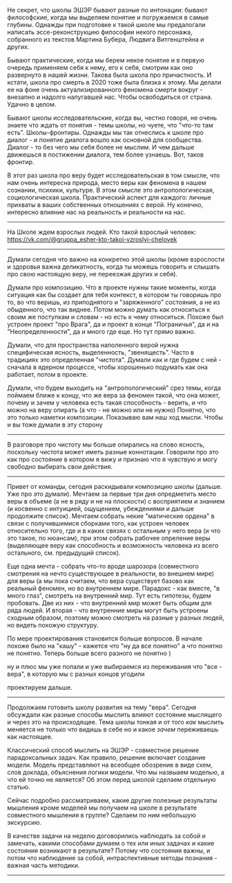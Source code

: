 Не секрет, что школы ЭШЭР бывают разные по интонации: бывают философские, когда мы выделяем понятие и погружаемся в самые глубины. Однажды при подготовке к такой школе мы предалогали написать эссе-реконструкцию философии некого персонажа, собранного из текстов Мартина Бубера, Людвига Витгенштейна и других.

Бывают практические, когда мы берем некое понятие и в первую очередь применяем себя к нему, его к себя, смотрим как оно развернуто в нашей жизни. Такова была школа про причастность. И кстати, школа про смерть в 2020 тоже была близка к этому. Мы делали ее на фоне очень актуализированного феномена смерти вокруг - внезапно и надолго напугавшей нас. Чтобы освободиться от страна. Удачно в целом. 

Бывают школы исследовательские, когда вы, честно говоря, не очень знаете что ждать от понятия - темы школы, но чуете, что "что-то там есть". Школы-фронтиры. Однажды мы так отнеслись к школе про диалог - и понятие диалога вошло как основной для сообщества. Диалог -  то без чего мы себя более не мыслим. И чем дальше движешься в постижении диалога, тем более узнаешь. Вот, таков фронтир. 

В этот раз школа про веру будет исследовательская в том смысле, что нам очень интересна природа, место веры как феномена в нашем сознании, психики, культуре. В этом смысле это антропологическая, социологическая школа. Практический аспект для каждого: личные прихваты в ваших собственных отношениях с верой.  Ну конечно, интересно влияние нас на реальность и реальности на нас.

---

На Школе ждем взрослых людей. Кто такой взрослый человек: https://vk.com/@gruppa_esher-kto-takoi-vzroslyi-chelovek

---

 Думали сегодня что важно на конкретно этой школы (кроме взрослости и здоровья важна деликатность, когда ты можешь говорить и слышать про свою настоящую веру, не переезжая других и себя). 

Думали про композицию. Что в проекте нужны такие моменты, когда ситуация как бы создает для тебя контекст, в котором ты говоришь про то, во что веришь, из приподнятого и "заряженного" состояния, а не из обыденного, что так виднее. Потом можно думать как относиться к своим же поступкам и словам - но есть к чему относиться. Похоже был устроен проект "про Врага", да и проект в конце "Пограничья", да и на "Неопределенности", да и много где еще. Но тут прямо важно. 

Думали, что для пространства наполенного верой нужна специфическая ясность, выделенность, "звенящесть". Часто в традициях это определенная "чистота". Думали как и где будем с ней - сначала в ядерном процессе, чтобы хорошенько подумать как она работает, потом в проекте. 

Думали, что будем выходить на "антропологический" срез темы, когда поймаем ближе к концу, что же вера за феномен такой, что она может, почему и зачем у человека есть такая способность - верить, и что можно на веру опирать (а что - не можно или не нужно)
Понятно, что это только наметки композиции. Показываю вам наш ход мысли. Чтобы и вы тоже думали в эту сторону

---

В разговоре про чистоту мы больше опирались на слово ясность, поскольку чистота может иметь разные коннотации. Говорили про это как про состояние в котором я вижу и признаю что я чувствую и могу свободно выбирать свои действия.

---

Привет от команды, сегодня раскидывали композицию школы (дальше. Уже про это думали). Мечтаем за первые три дня опредметить место веры в объеме (а не в ряду и не на плоскости) с восприятием и знанием (и косвенно с интуицией, ощущением, убеждениями и дальше продолжите список). Мечтаем собрать некие "матические ордена" в связи с получившимися сборками того, как устроен человек относительно того, где и в каких связях с остальным у него вера (и что это такое, по нюансам), при этом собрать рабочее опреление веры (выделяющее веру как способность и возможность человека из всего остального, см. предыдущий список).
 
Еще одна мечта - собрать что-то вроде шарозора (совместного смотрения на нечто существующее в реальности, во внешнем мире) для веры (а мы пока считаем, что вера существует базово как реальный феномен, но во внутреннем мире. Парадокс - как вместе, "в много глаз", смотреть на внутренний мир. Тут есть гипотезы, будем пробовать. Две из них - что внутренний мир может быть общим для ряда людей. И вторая - что внутренние миры могут быть устроены сходным образом, поэтому можно смотреть на разные у разных людей, но видеть похожую структуру. 

По мере проектирования становится больше вопросов. В начале похоже было на "кашу" - кажется что "ну да все понятно" а что понятно не понятно. Теперь больше всего разного не понятно )

ну и плюс мы уже попали и уже выбираемся из переживания что "все - вера", в которую мы с разных концов угодили

проектируем дальше.

---

Продолжаем готовить школу развития на тему "вера". Сегодня обсуждали как разные способы мыслить влияют состояние мыслящего и через это на происходящее. Тема школы тонкая и от того _как_ мыслить меняется не только _что_ видишь в себе но и какое _зачем_ переживаешь как настоящее.

Классический способ мыслить на ЭШЭР - совместное решение парадоксальных задач. Как правило, решение включает создание модели. Модель представляют на всеобщее обозрение в виде схем, слов доклада, объяснения логики модели. Что мы назвыаем моделью, а что ей точно не является? Об этом перед школой сделаем отдельную статью.

Сейчас подробно рассматриваем, какие другие полезные результаты мышления кроме моделей мы получаем на школе в результате совместного мышления в группе? Сделаем по ним небольшую экскурсию.

В качестве задачи на неделю договорились наблюдать за собой и замечать, какими способами думаем о тех или иных задачах и какие состояния возникают в результате? Потому что состояния важны, и потом что наблюдение за собой, интраспективные методы познания - важная часть методики.

---

